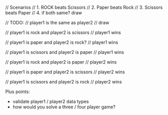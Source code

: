 // Scenarios
// 1. ROCK beats Scissors
// 2. Paper beats Rock
// 3. Scissors beats Paper
// 4. if both same? draw 

// TODO:
// player1 is the same as player2
// draw

// player1 is rock and player2 is scissors
// player1 wins

// player1 is paper and player2 is rock?
// player1 wins

// player1 is scissors and player2 is paper
// player1 wins

// player1 is rock and player2 is paper
// player2 wins

// player1 is paper and player2 is scissors
// player2 wins

// player1 is scissors and player2 is rock
// player2 wins



Plus points:
- validate player1 / player2 data types
- how would you solve a three / four player game?